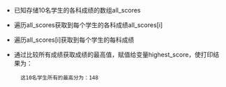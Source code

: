 - 已知存储10名学生的各科成绩的数组all\_scores
- 遍历all\_scores获取到每个学生的各科成绩all\_scores[i]
- 遍历all\_scores[i]获取到每个学生的每科成绩
- 通过比较所有成绩获取成绩的最高值，赋值给变量highest\_score，使打印结果为：

        这10名学生所有的最高分为：148